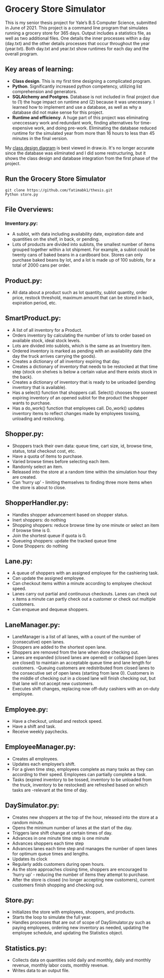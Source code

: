 # Grocery Store Simulator
This is my senior thesis project for Yale’s B.S Computer Science, submitted in June of 2021. This project is a command line program that simulates running a grocery store for 365 days. Output includes a statistics file, as well as two additional files. One details the inner processes within a day (day.txt) and the other details processes that occur throughout the year (year.txt). Both day.txt and year.txt show runtimes for each day and the overall program.

## Key areas of learning:
- **Class design**. This is my first time designing a complicated program.
- **Python**. Significantly increased python competency, utilizing list comprehension and generators.
- **SQLAlchemy and Postgres**. Database is not included in final project due to (1) the huge impact on runtime and (2) because it was unecessary. I learned how to implement and use a database, as well as why a database did not make sense for this project. 
- **Runtime and efficiency**. A huge part of this project was eliminating uneccessary work and redundant work, finding alternatives for time-expensive work, and doing pre-work. Eliminating the database reduced runtime for the simulated year from more than 16 hours to less than 45 minutes in the final version.

My [class design diagram](https://drive.google.com/file/d/1YrIinfIRSj2gMMU-uGhS_9CUcBwa2YwI/view?usp=sharing) is best viewed in draw.io. It's no longer accurate since the database was eliminated and I did some restructuring, but it shows the class design and database integration from the first phase of the project.

## Run the Grocery Store Simulator
```
git clone https://github.com/fatimabk1/thesis.git
Python store.py
```

## File Overviews:

### Inventory.py:
- A sublot, with data including availability date, expiration date and quantities on the shelf, in back, or pending.
- Lots of products are divided into sublots, the smallest number of items grouped together within a lot shipment. For example, a sublot could be twenty cans of baked beans in a cardboard box. Stores can only purchase baked beans by lot, and a lot is made up of 100 sublots, for a total of 2000 cans per order.

## Product.py:
- All data about a product such as lot quantity, sublot quantity, order price, restock threshold, maximum amount that can be stored in back, expiration period, etc.

## SmartProduct.py:
- A list of all inventory for a Product.
- Orders inventory by calculating the number of lots to order based on available stock, ideal stock levels.
- Lots are divided into sublots, which is the same as an Inventory item.
- Ordered inventory is marked as pending with an availability date (the day the truck arrives carrying the goods).
- Creates a dictionary of all inventory expiring that day.
- Creates a dictionary of inventory that needs to be restocked at that time step (stock on shelves is below a certain value and there exists stock in the back).
- Creates a dictionary of inventory that is ready to be unloaded (pending inventory that is available).
- Has a select() function that shoppers call. Select() chooses the soonest expiring inventory of an opened sublot for the product the shopper wants to purchase.
- Has a do_work() function that employees call. Do_work() updates inventory items to reflect changes made by employees tossing, unloading and restocking.

## Shopper.py:
- Shoppers track their own data: queue time, cart size, id, browse time, status, total checkout cost, etc.
- Have a quota of items to purchase.
- Varied browse times before selecting each item.
- Randomly select an item.
- Released into the store at a random time within the simulation hour they are created.
- Can ‘hurry up’ - limiting themselves to finding three more items when the store is about to close.

## ShopperHandler.py:
- Handles shopper advancement based on shopper status.
- Inert shoppers: do nothing
- Shopping shoppers: reduce browse time by one minute or select an item if browse time is 0.
- Join the shortest queue if quota is 0.
- Queueing shoppers: update the tracked queue time 
- Done Shoppers: do nothing

## Lane.py:
- A queue of shoppers with an assigned employee for the cashiering task.
- Can update the assigned employee.
- Can checkout items within a minute according to employee checkout speed.
- Lanes carry out partial and continuous checkouts. Lanes can check out x items a minute can partly check out a customer or check out multiple customers.
- Can enqueue and dequeue shoppers.
	
## LaneManager.py:
- LaneManager is a list of all lanes, with a count of the number of (consecutive) open lanes.
- Shoppers are added to the shortest open lane.
- Shoppers are removed from the lane when done checking out.
- Lanes are expanded (closed lanes are opened) or collapsed (open lanes are closed) to maintain an acceptable queue time and lane length for customers. -Queuing customers are redistributed from closed lanes to the consecutive set of open lanes (starting from lane 0). Customers in the middle of checking out in a closed lane will finish checking out, but that lane will not accept new customers.
- Executes shift changes, replacing now off-duty cashiers with an on-duty employee.

## Employee.py:
- Have a checkout, unload and restock speed.
- Have a shift and task.
- Receive weekly paychecks.

## EmployeeManager.py:
- Creates all employees.
- Updates each employee’s shift.
- For a given time step, employees complete as many tasks as they can according to their speed. Employees can partially complete a task.
- Tasks (expired inventory to be tossed, inventory to be unloaded from the truck, inventory to be restocked) are refreshed based on which tasks are -relevant at the time of day.

## DaySimulator.py: 
- Creates new shoppers at the top of the hour, released into the store at a random minute.
- Opens the minimum number of lanes at the start of the day.
- Triggers lane shift change at certain times of day.
- Advances in one minute time step is one minute 
- Advances shoppers each time step 
- Advances lanes each time step and manages the number of open lanes for optimum queue times and lengths.
- Updates its clock 
- Regularly adds customers during open hours.
- As the store approaches closing time, shoppers are encouraged to ‘hurry up’ - reducing the number of items they attempt to purchase.
- After the store is closed (no longer accepting new customers), current customers finish shopping and checking out.

## Store.py: 
- Initializes the store with employees, shoppers, and products. 
- Starts the loop to simulate the full year. 
- Handles processes that are out of scope of DaySimulator.py such as paying employees, ordering new inventory as needed, updating the employee schedule, and updating the Statistics object.

## Statistics.py:
- Collects data on quantities sold daily and monthly, daily and monthly revenue, monthly labor costs, monthly revenue.
- Writes data to an output file.

